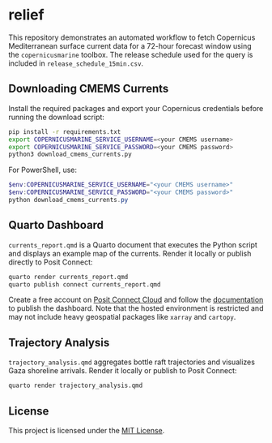 # relief

This repository demonstrates an automated workflow to fetch Copernicus
Mediterranean surface current data for a 72-hour forecast window using the
`copernicusmarine` toolbox. The release schedule used for the query is included
in `release_schedule_15min.csv`.

## Downloading CMEMS Currents

Install the required packages and export your Copernicus credentials before
running the download script:

```bash
pip install -r requirements.txt
export COPERNICUSMARINE_SERVICE_USERNAME=<your CMEMS username>
export COPERNICUSMARINE_SERVICE_PASSWORD=<your CMEMS password>
python3 download_cmems_currents.py
```

For PowerShell, use:

```powershell
$env:COPERNICUSMARINE_SERVICE_USERNAME="<your CMEMS username>"
$env:COPERNICUSMARINE_SERVICE_PASSWORD="<your CMEMS password>"
python download_cmems_currents.py
```

## Quarto Dashboard

`currents_report.qmd` is a Quarto document that executes the Python
script and displays an example map of the currents. Render it locally or
publish directly to Posit Connect:

```bash
quarto render currents_report.qmd
quarto publish connect currents_report.qmd
```

Create a free account on [Posit Connect Cloud](https://connect.posit.cloud)
and follow the [documentation](https://docs.posit.co/connect-cloud/) to
publish the dashboard. Note that the hosted environment is restricted and
may not include heavy geospatial packages like `xarray` and `cartopy`.

## Trajectory Analysis

`trajectory_analysis.qmd` aggregates bottle raft trajectories and
visualizes Gaza shoreline arrivals. Render it locally or publish to Posit
Connect:

```bash
quarto render trajectory_analysis.qmd
```

## License

This project is licensed under the [MIT License](LICENSE).
